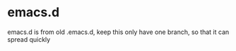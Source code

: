 # emacs.d
emacs.d is from old .emacs.d, keep this only have one branch, so that it can spread quickly
